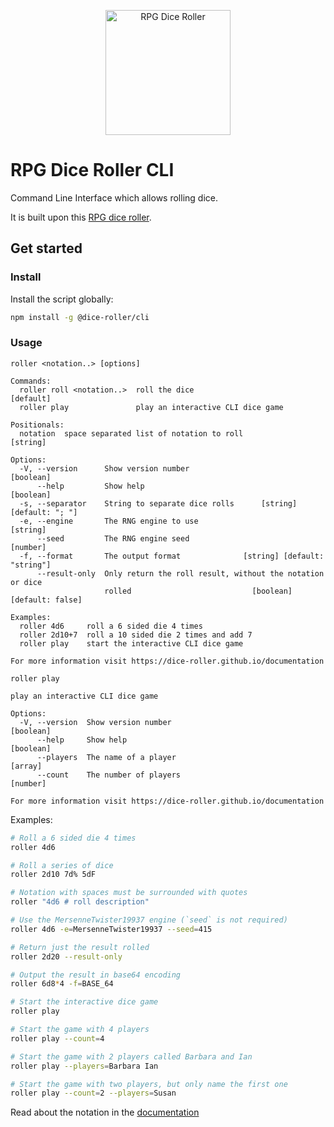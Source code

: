 <p align="center">
    <img src="https://dice-roller.github.io/documentation/dice-roller-logo.png" alt="RPG Dice Roller" style="max-width: 100%;" width="200"/>
</p>

# RPG Dice Roller CLI

Command Line Interface which allows rolling dice.

It is built upon this [RPG dice roller](https://github.com/dice-roller/rpg-dice-roller).

## Get started

### Install

Install the script globally:

```bash
npm install -g @dice-roller/cli
```

### Usage

```
roller <notation..> [options]

Commands:
  roller roll <notation..>  roll the dice                              [default]
  roller play               play an interactive CLI dice game

Positionals:
  notation  space separated list of notation to roll                    [string]

Options:
  -V, --version      Show version number                               [boolean]
      --help         Show help                                         [boolean]
  -s, --separator    String to separate dice rolls      [string] [default: "; "]
  -e, --engine       The RNG engine to use                              [string]
      --seed         The RNG engine seed                                [number]
  -f, --format       The output format              [string] [default: "string"]
      --result-only  Only return the roll result, without the notation or dice
                     rolled                           [boolean] [default: false]

Examples:
  roller 4d6     roll a 6 sided die 4 times
  roller 2d10+7  roll a 10 sided die 2 times and add 7
  roller play    start the interactive CLI dice game

For more information visit https://dice-roller.github.io/documentation
```

```
roller play

play an interactive CLI dice game

Options:
  -V, --version  Show version number                                   [boolean]
      --help     Show help                                             [boolean]
      --players  The name of a player                                    [array]
      --count    The number of players                                  [number]

For more information visit https://dice-roller.github.io/documentation
```

Examples:

```bash
# Roll a 6 sided die 4 times
roller 4d6

# Roll a series of dice
roller 2d10 7d% 5dF

# Notation with spaces must be surrounded with quotes
roller "4d6 # roll description"

# Use the MersenneTwister19937 engine (`seed` is not required)
roller 4d6 -e=MersenneTwister19937 --seed=415

# Return just the result rolled
roller 2d20 --result-only

# Output the result in base64 encoding
roller 6d8*4 -f=BASE_64

# Start the interactive dice game
roller play

# Start the game with 4 players
roller play --count=4

# Start the game with 2 players called Barbara and Ian
roller play --players=Barbara Ian

# Start the game with two players, but only name the first one
roller play --count=2 --players=Susan
```

Read about the notation in the [documentation](https://dice-roller.github.io/documentation/)
